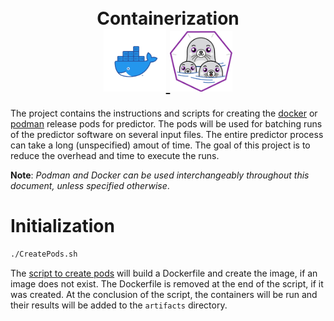 <h1 align="center">
<br>Containerization</br>
  <a href="https://www.docker.com/">
    <img src=".images/docker.png" width="100" border-radius="50%"/>
  </a>
  <a href="https://podman.io/">
    <img src=".images/podman.png" width="100" border-radius="50%"/> 
  </a>
</h1>


The project contains the instructions and scripts for creating the [docker](https://www.docker.com/) or [podman](https://podman.io/) release pods for predictor. The pods will be used for batching runs of the predictor software on several input files. The entire predictor process can take a long
(unspecified) amout of time. The goal of this project is to reduce the overhead and time to execute the runs.

**Note**: _Podman and Docker can be used interchangeably throughout this document, unless specified otherwise_.

# Initialization


```bash
./CreatePods.sh
```

The [script to create pods](./CreatePods.sh) will build a Dockerfile and create the image, if an image does not exist. The Dockerfile is removed
at the end of the script, if it was created. At the conclusion of the script, the containers will be run and their results will be added to the
`artifacts` directory.

